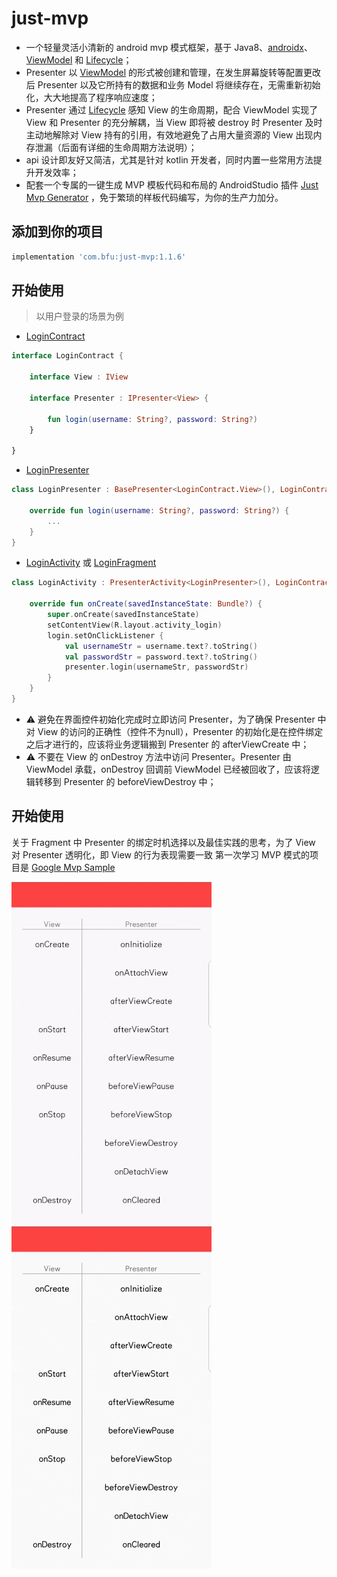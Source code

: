 # just-mvp
* 一个轻量灵活小清新的 android mvp 模式框架，基于 Java8、[androidx](https://developer.android.google.cn/jetpack/androidx)、[ViewModel](https://developer.android.google.cn/topic/libraries/architecture/viewmodel) 和 [Lifecycle](https://developer.android.google.cn/topic/libraries/architecture/lifecycle)；
* Presenter 以 [ViewModel](https://developer.android.google.cn/topic/libraries/architecture/viewmodel) 的形式被创建和管理，在发生屏幕旋转等配置更改后 Presenter 以及它所持有的数据和业务 Model 将继续存在，无需重新初始化，大大地提高了程序响应速度；
* Presenter 通过 [Lifecycle](https://developer.android.google.cn/topic/libraries/architecture/lifecycle) 感知 View 的生命周期，配合 ViewModel 实现了 View 和 Presenter 的充分解耦，当 View 即将被 destroy 时 Presenter 及时主动地解除对 View 持有的引用，有效地避免了占用大量资源的 View 出现内存泄漏（后面有详细的生命周期方法说明）；
* api 设计即友好又简洁，尤其是针对 kotlin 开发者，同时内置一些常用方法提升开发效率；
* 配套一个专属的一键生成 MVP 模板代码和布局的 AndroidStudio 插件 [Just Mvp Generator](https://github.com/groooooomit/just-mvp-plugin) ，免于繁琐的样板代码编写，为你的生产力加分。

## 添加到你的项目
```gradle
implementation 'com.bfu:just-mvp:1.1.6'
```
## 开始使用
> 以用户登录的场景为例  
* [LoginContract](https://github.com/groooooomit/just-mvp/blob/master/JustMvp/app/src/main/java/com/bfu/just/mvp/core/contract/LoginContract.kt)
```kotlin
interface LoginContract {

    interface View : IView

    interface Presenter : IPresenter<View> {

        fun login(username: String?, password: String?)
    }

}
```
* [LoginPresenter](https://github.com/groooooomit/just-mvp/blob/master/JustMvp/app/src/main/java/com/bfu/just/mvp/core/presenter/LoginPresenter.kt)
```kotlin
class LoginPresenter : BasePresenter<LoginContract.View>(), LoginContract.Presenter {

    override fun login(username: String?, password: String?) {
        ...
    }
}
```
* [LoginActivity](https://github.com/groooooomit/just-mvp/blob/master/JustMvp/app/src/main/java/com/bfu/just/mvp/core/presenter/LoginPresenter.kt) 或 [LoginFragment](https://github.com/groooooomit/just-mvp/blob/master/JustMvp/app/src/main/java/com/bfu/just/mvp/ui/fragment/LoginFragment.kt)
```kotlin
class LoginActivity : PresenterActivity<LoginPresenter>(), LoginContract.View {

    override fun onCreate(savedInstanceState: Bundle?) {
        super.onCreate(savedInstanceState)
        setContentView(R.layout.activity_login)
        login.setOnClickListener {
            val usernameStr = username.text?.toString()
            val passwordStr = password.text?.toString()
            presenter.login(usernameStr, passwordStr)
        }
    }
}
```
* :warning: 避免在界面控件初始化完成时立即访问 Presenter，为了确保 Presenter 中对 View 的访问的正确性（控件不为null），Presenter 的初始化是在控件绑定之后才进行的，应该将业务逻辑搬到 Presenter 的 afterViewCreate 中；
* :warning: 不要在 View 的 onDestroy 方法中访问 Presenter。Presenter 由 ViewModel 承载，onDestroy 回调前 ViewModel 已经被回收了，应该将逻辑转移到 Presenter 的 beforeViewDestroy 中；

## 开始使用
关于 Fragment 中 Presenter 的绑定时机选择以及最佳实践的思考，为了 View 对 Presenter 透明化，即 View 的行为表现需要一致
第一次学习 MVP 模式的项目是 [Google Mvp Sample](https://github.com/android/architecture-samples) 

![一键生成 MVP 模板代码](https://raw.githubusercontent.com/groooooomit/just-mvp/master/screenshots/open_close_page.gif) ![一键生成 MVP 模板代码](https://raw.githubusercontent.com/groooooomit/just-mvp/master/screenshots/rotate_page.gif)
